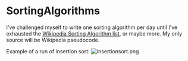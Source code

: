# SortingAlgorithms

I've challenged myself to write one sorting algorithm per day until I've exhausted the [Wikipedia Sorting Algorithm list](https://en.wikipedia.org/wiki/Sorting_algorithm#Popular_sorting_algorithms), or maybe more. 
My only source will be Wikipedia pseudocode.

Example of a run of insertion sort:
![insertionsort.png](https://i.wright.lv/i/sV1VT.png)
